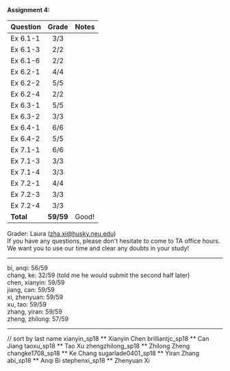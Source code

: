 **Assignment 4:**

| Question | Grade | Notes|
| :------- | :---: | :--- |
| Ex 6.1-1 | 3/3 | |
| Ex 6.1-3 | 2/2 | |
| Ex 6.1-6 | 2/2 | |
| Ex 6.2-1 | 4/4 | |
| Ex 6.2-2 | 5/5 | |
| Ex 6.2-4 | 2/2 | |
| Ex 6.3-1 | 5/5 | |
| Ex 6.3-2 | 3/3 | |
| Ex 6.4-1 | 6/6 | |
| Ex 6.4-2 | 5/5 | |
| Ex 7.1-1 | 6/6 | |
| Ex 7.1-3 | 3/3 | |
| Ex 7.1-4 | 3/3 | |
| Ex 7.2-1 | 4/4 | |
| Ex 7.2-3 | 3/3 | |
| Ex 7.2-4 | 3/3 | |
| **Total** | **59/59** | Good! |

Grader: Laura (zha.xi@husky.neu.edu)<br/>
If you have any questions, please don't hesitate to come to TA office hours. <br/>
We want you to use our time and clear any doubts in your study!

-----------------------------------

bi, anqi: 56/59 <br/>
chang, ke: 32/59 (told me he would submit the second half later)<br/>
chen, xianyin: 59/59 <br/>
jiang, can: 59/59 <br/>
xi, zhenyuan: 59/59 <br/>
xu, tao: 59/59 <br/>
zhang, yiran: 59/59 <br/>
zheng, zhilong: 57/59 <br/>

-----------------------------------
// sort by last name
xianyin_sp18 ** Xianyin Chen
brilliantjc_sp18 ** Can Jiang
taoxu_sp18 ** Tao Xu
zhengzhilong_sp18 ** Zhilong Zheng
changke1708_sp18 ** Ke Chang
sugarlade0401_sp18 ** Yiran Zhang
abi_sp18 ** Anqi Bi
stephenxi_sp18 ** Zhenyuan Xi


